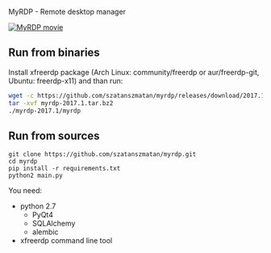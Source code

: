 MyRDP - Remote desktop manager  

[![MyRDP movie](https://docs.google.com/uc?export=download&id=0B6f0xD4xZ3ABQ2g2dGxhdS1vcms)](https://youtu.be/2FoynZj-QFM)

Run from binaries
-----------------

Install xfreerdp package (Arch Linux: community/freerdp or aur/freerdp-git, Ubuntu: freerdp-x11) and than run:
```bash
wget -c https://github.com/szatanszmatan/myrdp/releases/download/2017.1/myrdp-2017.1.tar.bz2
tar -xvf myrdp-2017.1.tar.bz2
./myrdp-2017.1/myrdp
```

Run from sources
----------------

`````
git clone https://github.com/szatanszmatan/myrdp.git   
cd myrdp   
pip install -r requirements.txt
python2 main.py
`````

You need:
- python 2.7
	+ PyQt4
    + SQLAlchemy
    + alembic
- xfreerdp command line tool
